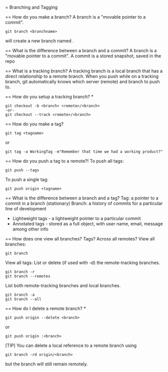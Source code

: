 = Branching and Tagging

== How do you make a branch?
A branch is a "movable pointer to a commit".

```
git branch <branchname>
```
will create a new branch named <branchname>.

== What is the difference between a branch and a commit?
A branch is a "movable pointer to a commit". A commit is a stored snapshot, saved in the repo 

== What is a tracking branch?
A tracking branch is a local branch that has a direct relationship to a remote branch. When you push while on a tracking branch, git automatically knows which server (remote) and branch to push to.

== How do you setup a tracking branch? *
```
git checkout -b <branch> <remote>/<branch>
-or-
git checkout --track <remote>/<branch>
```

== How do you make a tag?
```
git tag <tagname>
```
or
```
git tag -a WorkingTag -m"Remember that time we had a working product?"
```

== How do you push a tag to a remote?!
To push all tags:
```
git push --tags
```

To push a single tag:
```
git push origin <tagname>
```

== What is the difference between a branch and a tag?
Tag: a pointer to a commit in a branch (stationary)
Branch: a history of commits for a particular line of development

* Lightweight tags - a lightweight pointer to a particular commit
* Annotated tags - stored as a full object, with user name, email, message among other info

== How does one view all branches? Tags? Across all remotes?
View all branches:
```
git branch
```

View all tags:
List or delete (if used with -d) the remote-tracking branches.
```
git branch -r
git branch --remotes
```

List both remote-tracking branches and local branches.
```
git branch -a
git branch --all
```

== How do I delete a remote branch? *
```
git push origin --delete <branch>
```
or
```
git push origin :<branch>
```
[TIP]
You can delete a local reference to a remote branch using 
```
git branch -rd origin/<branch>
```
but the branch will still remain remotely.
